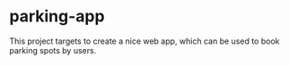 # parking-app
This project targets to create a nice web app, which can be used to book parking spots by users.
